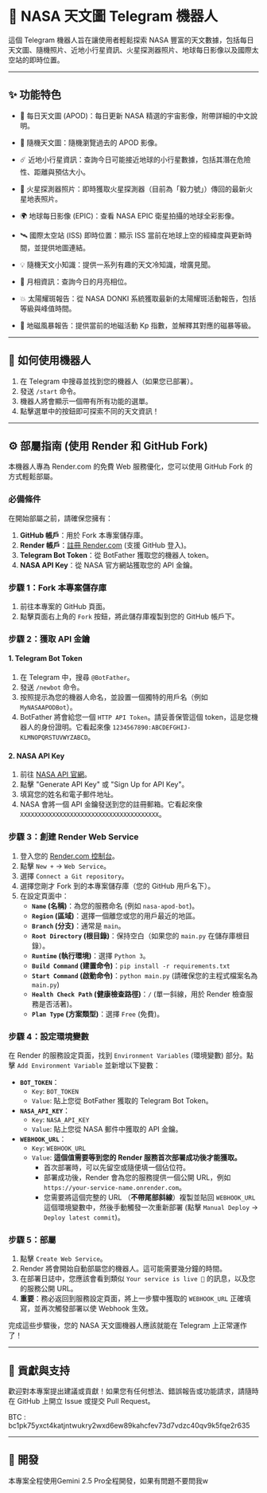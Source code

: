 # 🌌 NASA 天文圖 Telegram 機器人

這個 Telegram 機器人旨在讓使用者輕鬆探索 NASA 豐富的天文數據，包括每日天文圖、隨機照片、近地小行星資訊、火星探測器照片、地球每日影像以及國際太空站的即時位置。

---

## ✨ 功能特色

* 🌌 每日天文圖 (APOD)：每日更新 NASA 精選的宇宙影像，附帶詳細的中文說明。

* 🎲 隨機天文圖：隨機瀏覽過去的 APOD 影像。

* ☄️ 近地小行星資訊：查詢今日可能接近地球的小行星數據，包括其潛在危險性、距離與預估大小。

* 📸 火星探測器照片：即時獲取火星探測器（目前為「毅力號」）傳回的最新火星地表照片。

* 🌍 地球每日影像 (EPIC)：查看 NASA EPIC 衛星拍攝的地球全彩影像。

* 🛰️ 國際太空站 (ISS) 即時位置：顯示 ISS 當前在地球上空的經緯度與更新時間，並提供地圖連結。

* 💡 隨機天文小知識：提供一系列有趣的天文冷知識，增廣見聞。

* 🌙 月相資訊：查詢今日的月亮相位。

* 💥 太陽耀斑報告：從 NASA DONKI 系統獲取最新的太陽耀斑活動報告，包括等級與峰值時間。

* 🌋 地磁風暴報告：提供當前的地磁活動 Kp 指數，並解釋其對應的磁暴等級。

---

## 🚀 如何使用機器人

1.  在 Telegram 中搜尋並找到您的機器人（如果您已部署）。
2.  發送 `/start` 命令。
3.  機器人將會顯示一個帶有所有功能的選單。
4.  點擊選單中的按鈕即可探索不同的天文資訊！

---

## ⚙️ 部屬指南 (使用 Render 和 GitHub Fork)

本機器人專為 Render.com 的免費 Web 服務優化，您可以使用 GitHub Fork 的方式輕鬆部屬。

### 必備條件

在開始部屬之前，請確保您擁有：

1.  **GitHub 帳戶**：用於 Fork 本專案儲存庫。
2.  **Render 帳戶**：[註冊 Render.com](https://render.com/) (支援 GitHub 登入)。
3.  **Telegram Bot Token**：從 BotFather 獲取您的機器人 token。
4.  **NASA API Key**：從 NASA 官方網站獲取您的 API 金鑰。

### 步驟 1：Fork 本專案儲存庫

1.  前往本專案的 GitHub 頁面。
2.  點擊頁面右上角的 `Fork` 按鈕，將此儲存庫複製到您的 GitHub 帳戶下。

### 步驟 2：獲取 API 金鑰

#### 1. Telegram Bot Token

1.  在 Telegram 中，搜尋 `@BotFather`。
2.  發送 `/newbot` 命令。
3.  按照提示為您的機器人命名，並設置一個獨特的用戶名（例如 `MyNASAAPODBot`）。
4.  BotFather 將會給您一個 `HTTP API Token`。請妥善保管這個 token，這是您機器人的身份證明。它看起來像 `1234567890:ABCDEFGHIJ-KLMNOPQRSTUVWYZABCD`。

#### 2. NASA API Key

1.  前往 [NASA API 官網](https://api.nasa.gov/)。
2.  點擊 "Generate API Key" 或 "Sign Up for API Key"。
3.  填寫您的姓名和電子郵件地址。
4.  NASA 會將一個 API 金鑰發送到您的註冊郵箱。它看起來像 `XXXXXXXXXXXXXXXXXXXXXXXXXXXXXXXXXXXXXXX`。

### 步驟 3：創建 Render Web Service

1.  登入您的 [Render.com 控制台](https://dashboard.render.com/)。
2.  點擊 `New +` -> `Web Service`。
3.  選擇 `Connect a Git repository`。
4.  選擇您剛才 Fork 到的本專案儲存庫（您的 GitHub 用戶名下）。
5.  在設定頁面中：
    * **`Name` (名稱)**：為您的服務命名 (例如 `nasa-apod-bot`)。
    * **`Region` (區域)**：選擇一個離您或您的用戶最近的地區。
    * **`Branch` (分支)**：通常是 `main`。
    * **`Root Directory` (根目錄)**：保持空白（如果您的 `main.py` 在儲存庫根目錄）。
    * **`Runtime` (執行環境)**：選擇 `Python 3`。
    * **`Build Command` (建置命令)**：`pip install -r requirements.txt`
    * **`Start Command` (啟動命令)**：`python main.py` (請確保您的主程式檔案名為 `main.py`)
    * **`Health Check Path` (健康檢查路徑)**：` / ` (單一斜線，用於 Render 檢查服務是否活著)。
    * **`Plan Type` (方案類型)**：選擇 `Free` (免費)。

### 步驟 4：設定環境變數

在 Render 的服務設定頁面，找到 `Environment Variables` (環境變數) 部分。點擊 `Add Environment Variable` 並新增以下變數：

* **`BOT_TOKEN`**：
    * `Key`: `BOT_TOKEN`
    * `Value`: 貼上您從 BotFather 獲取的 Telegram Bot Token。
* **`NASA_API_KEY`**：
    * `Key`: `NASA_API_KEY`
    * `Value`: 貼上您從 NASA 郵件中獲取的 API 金鑰。
* **`WEBHOOK_URL`**：
    * `Key`: `WEBHOOK_URL`
    * `Value`: **這個值需要等到您的 Render 服務首次部署成功後才能獲取。**
        * 首次部署時，可以先留空或隨便填一個佔位符。
        * 部署成功後，Render 會為您的服務提供一個公開 URL，例如 `https://your-service-name.onrender.com`。
        * 您需要將這個完整的 URL （**不帶尾部斜線**）複製並貼回 `WEBHOOK_URL` 這個環境變數中，然後手動觸發一次重新部署 (點擊 `Manual Deploy` -> `Deploy latest commit`)。

### 步驟 5：部屬

1.  點擊 `Create Web Service`。
2.  Render 將會開始自動部屬您的機器人。這可能需要幾分鐘的時間。
3.  在部署日誌中，您應該會看到類似 `Your service is live 🎉` 的訊息，以及您的服務公開 URL。
4.  **重要**：務必返回到服務設定頁面，將上一步驟中獲取的 `WEBHOOK_URL` 正確填寫，並再次觸發部署以使 Webhook 生效。

完成這些步驟後，您的 NASA 天文圖機器人應該就能在 Telegram 上正常運作了！

---

## 🤝 貢獻與支持

歡迎對本專案提出建議或貢獻！如果您有任何想法、錯誤報告或功能請求，請隨時在 GitHub 上開立 Issue 或提交 Pull Request。

BTC : bc1pk75yxct4katjntwukry2wxd6ew89kahcfev73d7vdzc40qv9k5fqe2r635

---

## 📄 開發

本專案全程使用Gemini 2.5 Pro全程開發，如果有問題不要問我w
